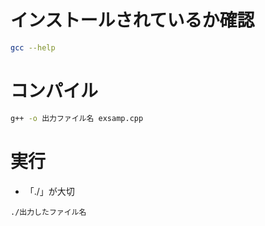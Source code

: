 # インストールされているか確認

```bash
gcc --help
```

# コンパイル

```bash
g++ -o 出力ファイル名 exsamp.cpp
```

# 実行
- 「./」が大切
```
./出力したファイル名
```